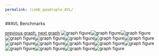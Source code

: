 ```yaml
---
permalink: /comb_quadruple_AVL/
---
```


##AVL Benchmarks

[previous graph](../comb_quadruple_A/), [next graph](../comb_quadruple_CYPHERD/)
![graph figure](./images/quadruple/AVL/AVL-AVL_box.png)![graph figure](./images/quadruple/AVL/AVL-A_box.png)![graph figure](./images/quadruple/AVL/AVL-CYPHERD_box.png)![graph figure](./images/quadruple/AVL/AVL-EGG_box.png)![graph figure](./images/quadruple/AVL/AVL-FACE_box.png)![graph figure](./images/quadruple/AVL/AVL-FLOYD_box.png)![graph figure](./images/quadruple/AVL/AVL-F_box.png)![graph figure](./images/quadruple/AVL/AVL-H_box.png)![graph figure](./images/quadruple/AVL/AVL-JSOND_box.png)![graph figure](./images/quadruple/AVL/AVL-K_box.png)![graph figure](./images/quadruple/AVL/AVL-O_box.png)![graph figure](./images/quadruple/AVL/AVL-PDFD_box.png)![graph figure](./images/quadruple/AVL/AVL-RB_box.png)![graph figure](./images/quadruple/AVL/AVL-ROD_box.png)![graph figure](./images/quadruple/AVL/AVL-SMATRIX_box.png)![graph figure](./images/quadruple/AVL/AVL-SORTD_box.png)![graph figure](./images/quadruple/AVL/AVL-ZB_box.png)